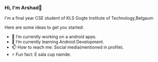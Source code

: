 ### Hi, I'm Arshad👋

I'm a final year CSE student of KLS Gogte Institute of Technology,Belgaum

Here are some ideas to get you started:

- 🔭 I’m currently working on a android apps.
- 🌱 I’m currently learning Android Development.
- 📫 How to reach me: Social media(mentioned in profile).
- ⚡ Fun fact: E sala cup namde.

